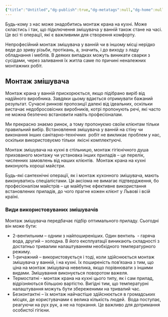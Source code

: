 ```yaml
---
{"title":"Untitled","dg-publish":true,"dg-metatags":null,"dg-home":null,"permalink":"/vstanovlennya-zmishuvacha/opis-roboti/","dgPassFrontmatter":true,"noteIcon":""}
---
```


Будь-кому з нас може знадобитись монтаж крана на кухні. Може скластись і так, що підключення змішувача у ванній також стане на часі. Це всі ті операції, які є важливими для створення комфорту.

Непрофесійний монтаж змішувача у ванній чи в іншому місці нерідко веде до зриву різьби, протікань, а, значить, і до виходу з ладу обладнання і меблів. В деяких випадках можуть виникати сварки з сусідами, через заливання їх житла саме по причині неналежних монтажних робіт.
## Монтаж змішувача 

Монтаж крана у ванній прискорюється, якщо підібрано виріб від надійного виробника. Завдяки цьому вдається отримувати бажаний результат. Сучасні ринкові пропозиції далекі від ідеальних, оскільки вистачає недобросовісних виробників, котрі пропонують речі, які часто не можна безпечно встановити навіть професіоналам.

Ми прекрасно знаємо ринок, а тому пропонуємо своїм клієнтам тільки правильний вибір. Встановлення змішувача у ванній на стіну чи виконання інших санітарно-технічних  робіт не викликає проблем у нас, оскільки використовуємо тільки  якісні комплектуючі.

Монтаж змішувача на кухні в стільницю, монтаж гігієнічного душа прихованого монтажу чи установка інших приладів – це перелік, численних замовлень від наших клієнтів.  Монтаж крана на кухні виконують хороші майстри.

Будь-які сантехнічні операції, як і монтаж кухонного змішувача, мають виконуватись спеціалістами. Ця аксіома не вимагає підтвердження, бо професіоналізм майстрів – це майбутнє ефективне використання встановлених приладів, до чого прагне кожен клієнт у Львові і всій країні.
### Види використовуваних змішувачів

Монтаж змішувача передбачає підбір оптимального приладу. Сьогодні він може бути:

*   2-вентильним – одним з найпоширеніших. Один вентиль  - гаряча вода, другий – холодна. В його експлуатації виникають складності з достатньо тривалим налаштуванням необхідного температурного режиму.
*   1-ричажний – використовується і тоді, коли здійснюється монтаж змішувача у ванній, і на кухні. Їх поширеність пов’язана з тим, що ціна на монтаж змішувача невелика, якщо порівнювати з іншими видами. Змішування виконується поворотом важеля.
*   Термостатні - монтаж крана на кухні цього типу, як і сам прилад, відрізняються більшою вартістю. Вигідні тим, що температурні налаштування можуть бути збереженими на тривалий час.
*   Безконтактні – їх монтаж найчастіше здійснюється в громадських місцях, де користувачами є велика кількість людей.  Вода поступає, реагуючи на рух рук, а не на торкання. Це важливо для дотримання особистої гігієни.